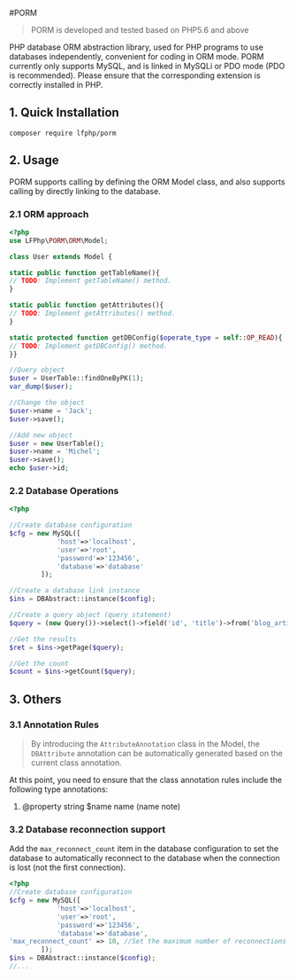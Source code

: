 #PORM
> PORM is developed and tested based on PHP5.6 and above

PHP database ORM abstraction library, used for PHP programs to use databases independently, convenient for coding in ORM mode. PORM currently only supports MySQL, and is linked in MySQLi or PDO mode (PDO is recommended). Please ensure that the corresponding extension is correctly installed in PHP.

## 1. Quick Installation

```shell
composer require lfphp/porm
```

## 2. Usage

PORM supports calling by defining the ORM Model class, and also supports calling by directly linking to the database.

### 2.1 ORM approach

```php
<?php
use LFPhp\PORM\ORM\Model;

class User extends Model {

static public function getTableName(){
// TODO: Implement getTableName() method.
}

static public function getAttributes(){
// TODO: Implement getAttributes() method.
}

static protected function getDBConfig($operate_type = self::OP_READ){
// TODO: Implement getDBConfig() method.
}}

//Query object
$user = UserTable::findOneByPK(1);
var_dump($user);

//Change the object
$user->name = 'Jack';
$user->save();

//Add new object
$user = new UserTable();
$user->name = 'Michel';
$user->save();
echo $user->id;
```

### 2.2 Database Operations

```php
<?php

//Create database configuration
$cfg = new MySQL([
			'host'=>'localhost',
			'user'=>'root',
			'password'=>'123456',
			'database'=>'database'
		]);

//Create a database link instance
$ins = DBAbstract::instance($config);

//Create a query object (query statement)
$query = (new Query())->select()->field('id', 'title')->from('blog_article');

//Get the results
$ret = $ins->getPage($query);

//Get the count
$count = $ins->getCount($query);
```

## 3. Others
### 3.1 Annotation Rules
> By introducing the `AttributeAnnotation` class in the Model, the `DBAttribute` annotation can be automatically generated based on the current class annotation.

At this point, you need to ensure that the class annotation rules include the following type annotations:

1. @property string $name name (name note)
### 3.2 Database reconnection support
Add the `max_reconnect_count` item in the database configuration to set the database to automatically reconnect to the database when the connection is lost (not the first connection).
```php
<?php
//Create database configuration
$cfg = new MySQL([
			'host'=>'localhost',
			'user'=>'root',
			'password'=>'123456',
			'database'=>'database',
'max_reconnect_count' => 10, //Set the maximum number of reconnections
		]);
$ins = DBAbstract::instance($config);
//...
```
